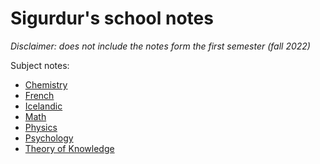 # Sigurdur's school notes

*Disclaimer: does not include the notes form the first semester (fall 2022)*

Subject notes:
- [Chemistry](chemistry-hl/readme.md)
- [French](french/readme.md)
- [Icelandic](icelandic-sl/readme.md)
- [Math](math-hl/readme.md)
- [Physics](physics-hl/readme.md)
- [Psychology](psychology-sl/readme.md)
- [Theory of Knowledge](tok/readme.md)


